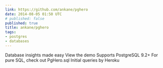 ```yaml
---
link: https://github.com/ankane/pghero
date: 2014-08-05 01:50 UTC
# published: false
published: true
title: ankane/pghero
tags:
- postgres
- databases
---
```


Database insights made easy View the demo Supports PostgreSQL 9.2+ For pure SQL, check out PgHero.sql Initial queries by Heroku
